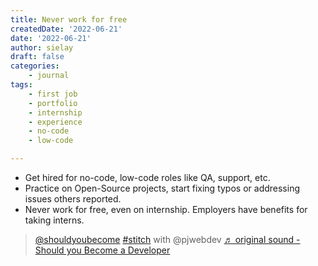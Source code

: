 ```yaml
---
title: Never work for free
createdDate: '2022-06-21'
date: '2022-06-21'
author: sielay
draft: false
categories:
    - journal
tags:
    - first job
    - portfolio
    - internship
    - experience
    - no-code
    - low-code

---
```


 * Get hired for no-code, low-code roles like QA, support, etc.
 * Practice on Open-Source projects, start fixing typos or addressing issues others reported.
 * Never work for free, even on internship. Employers have benefits for taking interns.

<blockquote class="tiktok-embed" cite="https://www.tiktok.com/@shouldyoubecome/video/7111665158619024645" data-video-id="7111665158619024645" style="max-width: 605px;min-width: 325px;" > <section> <a target="_blank" title="@shouldyoubecome" href="https://www.tiktok.com/@shouldyoubecome">@shouldyoubecome</a> <a title="stitch" target="_blank" href="https://www.tiktok.com/tag/stitch">#stitch</a> with @pjwebdev <a target="_blank" title="♬ original sound - Should you Become a Developer" href="https://www.tiktok.com/music/original-sound-7111665196984601349">♬ original sound - Should you Become a Developer</a> </section> </blockquote> <script async src="https://www.tiktok.com/embed.js"></script>